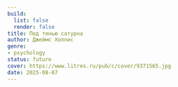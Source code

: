 ```yaml
---
build:
  list: false
  render: false
title: Под тенью сатурна
author: Джеймс Холлис
genre:
- psychology
status: future
cover: https://www.litres.ru/pub/c/cover/9371565.jpg
date: 2025-08-07
---
```


